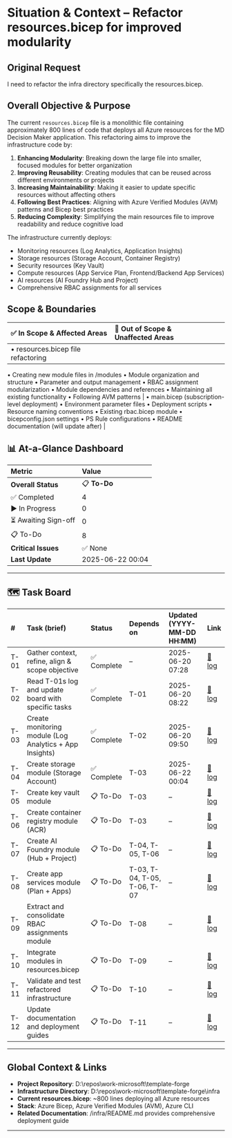 <!---
⚠️ **DO NOT DELETE**
🔧 **EXECUTION LOG USAGE GUIDE**
================================

PURPOSE
-------
This file is the single source‑of‑truth for tracking the change request for
**`Refactor resources.bicep for improved modularity`**.
It provides a high-level dashboard and context. Detailed execution steps and
situation reports for each task are kept in separate markdown files, linked
from the Task Board below.

_If it didn’t happen in the logs, it didn’t happen._

HOW TO USE THIS LOG
-------------------
1. **Overall Status** – keep the top‑level status current:
   📋 *Not Started* → ▶️ *In Progress* → ✅ *Complete* → 🚧 *Blocked*.
2. **Task Board** - When updating a specific task's log file, update its
   status and timestamp here in the main task board as well.

EMOJI LEGEND (copy exactly whenever using emojis for updates)
---------------------------
| Emoji | Meaning              |
| :---: | :------------------- |
|   📋  | To-Do                |
|   ▶️  | In Progress          |
|   ⏳   | Awaiting Sign-off    |
|   🚧  | Blocked              |
|   ✅   | Complete / No Issues |

⚠️ **DO NOT DELETE THESE COMMENTS.**
They are the **only** place where instructions may appear in this file.
\--->

# Situation & Context – Refactor resources.bicep for improved modularity

## Original Request

I need to refactor the infra directory specifically the resources.bicep.

## Overall Objective & Purpose

The current `resources.bicep` file is a monolithic file containing approximately 800 lines of code that deploys all Azure resources for the MD Decision Maker application. This refactoring aims to improve the infrastructure code by:

1. **Enhancing Modularity**: Breaking down the large file into smaller, focused modules for better organization
2. **Improving Reusability**: Creating modules that can be reused across different environments or projects
3. **Increasing Maintainability**: Making it easier to update specific resources without affecting others
4. **Following Best Practices**: Aligning with Azure Verified Modules (AVM) patterns and Bicep best practices
5. **Reducing Complexity**: Simplifying the main resources file to improve readability and reduce cognitive load

The infrastructure currently deploys:
- Monitoring resources (Log Analytics, Application Insights)
- Storage resources (Storage Account, Container Registry)
- Security resources (Key Vault)
- Compute resources (App Service Plan, Frontend/Backend App Services)
- AI resources (AI Foundry Hub and Project)
- Comprehensive RBAC assignments for all services

## Scope & Boundaries


| ✅ **In Scope & Affected Areas** | 🚫 **Out of Scope & Unaffected Areas** |
| :----------------------------- | :------------------------------------- |
| • resources.bicep file refactoring
• Creating new module files in /modules
• Module organization and structure
• Parameter and output management
• RBAC assignment modularization
• Module dependencies and references
• Maintaining all existing functionality
• Following AVM patterns | • main.bicep (subscription-level deployment)
• Environment parameter files
• Deployment scripts
• Resource naming conventions
• Existing rbac.bicep module
• bicepconfig.json settings
• PS Rule configurations
• README documentation (will update after)     |



## 📊 At-a-Glance Dashboard
| Metric             | Value             |
| :----------------- | :---------------- |
| **Overall Status** | 📋 **To-Do** |
| ✅ Completed       | 4 |
| ▶️ In Progress     | 0 |
| ⏳ Awaiting Sign-off | 0 |
| 📋 To-Do           | 8 |
| **Critical Issues**| ✅ None |
| **Last Update**    | 2025-06-22 00:04 |
---

## 🗺️ Task Board

| #    | Task (brief)                                    | Status   | Depends on | Updated (YYYY-MM-DD HH:MM) | Link |
| :--- | :---------------------------------------------- | :------- | :--------- | :------------------------- | :--- |
| T-01 | Gather context, refine, align & scope objective | ✅ Complete | –          | 2025-06-20 07:28            | [📝 log](./T-01_task_execution_report.md) |
| T-02 | Read T-01s log and update board with specific tasks                | ✅ Complete | T-01       | 2025-06-20 08:22            | [📝 log](./T-02_task_execution_report.md) |
| T-03 | Create monitoring module (Log Analytics + App Insights) | ✅ Complete | T-02       | 2025-06-20 09:50            | [📝 log](./T-03_task_execution_report.md) |
| T-04 | Create storage module (Storage Account) | ✅ Complete | T-03       | 2025-06-22 00:04 | [📝 log](./T-04_task_execution_report.md) |
| T-05 | Create key vault module | 📋 To-Do | T-03       | –            | [📝 log](./T-05_task_execution_report.md) |
| T-06 | Create container registry module (ACR) | 📋 To-Do | T-03       | –            | [📝 log](./T-06_task_execution_report.md) |
| T-07 | Create AI Foundry module (Hub + Project) | 📋 To-Do | T-04, T-05, T-06       | –            | [📝 log](./T-07_task_execution_report.md) |
| T-08 | Create app services module (Plan + Apps) | 📋 To-Do | T-03, T-04, T-05, T-06, T-07       | –            | [📝 log](./T-08_task_execution_report.md) |
| T-09 | Extract and consolidate RBAC assignments module | 📋 To-Do | T-08       | –            | [📝 log](./T-09_task_execution_report.md) |
| T-10 | Integrate modules in resources.bicep | 📋 To-Do | T-09       | –            | [📝 log](./T-10_task_execution_report.md) |
| T-11 | Validate and test refactored infrastructure | 📋 To-Do | T-10       | –            | [📝 log](./T-11_task_execution_report.md) |
| T-12 | Update documentation and deployment guides | 📋 To-Do | T-11       | –            | [📝 log](./T-12_task_execution_report.md) |


---


## Global Context & Links

- **Project Repository**: D:\repos\work-microsoft\template-forge
- **Infrastructure Directory**: D:\repos\work-microsoft\template-forge\infra
- **Current resources.bicep**: ~800 lines deploying all Azure resources
- **Stack**: Azure Bicep, Azure Verified Modules (AVM), Azure CLI
- **Related Documentation**: /infra/README.md provides comprehensive deployment guide


---
